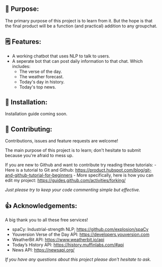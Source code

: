 ## 📖 Purpose: 

The primary purpose of this project is to learn from it. 
But the hope is that the final product will be a function (and practical) addition to any groupchat.

## 🗒 Features:
	
- A working chatbot that uses NLP to talk to users.
- A seperate bot that can post daily information to that chat. Which includes:			
	- The verse of the day.
	- The weather forecast.
	- Today's day in history.
	- Today's top news.

## 🔨 Installation: 

Installation guide coming soon.

## 🤝 Contributing:

Contributions, issues and feature requests are welcome!

The main purpose of this project is to learn; don't hesitate to submit because you're afraid to mess up.

If you are new to Github and want to contribute try reading these tutorials:
	- Here is a tutorial to Git and Github: https://product.hubspot.com/blog/git-and-github-tutorial-for-beginners
	- More specifically, here is how you can edit my project: https://guides.github.com/activities/forking/

*Just please try to keep your code commenting simple but effective.*

## 👍 Acknowledgements:

A big thank you to all these free services!

- spaCy: Industrial-strength NLP; https://github.com/explosion/spaCy
- Youversion Verse of the Day API: https://developers.youversion.com
- WeatherBit API: https://www.weatherbit.io/api
- Today’s History API: https://history.muffinlabs.com/#api
- News API: https://newsapi.org/

*If you have any questions about this project please don't hesitate to ask.*